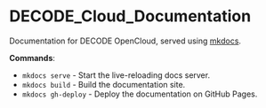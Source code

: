 # DECODE_Cloud_Documentation

Documentation for DECODE OpenCloud, served using [mkdocs](https://www.mkdocs.org).

**Commands**:
* `mkdocs serve` - Start the live-reloading docs server.
* `mkdocs build` - Build the documentation site.
* `mkdocs gh-deploy` - Deploy the documentation on GitHub Pages.
